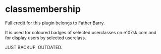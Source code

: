 # classmembership

Full credit for this plugin belongs to Father Barry.  

It is used for coloured badges of selected userclasses on e107sk.com and for display users by selected userclass.

JUST BACKUP. OUTDATED.